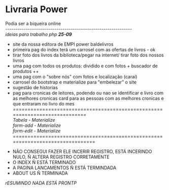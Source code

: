 ﻿#  Livraria Power
Podia ser a biqueira online<br/>
--------------------------------------------------------------<br/>
<i>ideias para trabalho php <b>25-09</b></i>
<br/>
- site da nossa editora de EMPI power baldelivros <br/>
- primeira pag do index terá um carrosel com as ofertas de livros - ok <br/>
- tirar foto dos livros da biblioteca/pegar na internet/ tirar foto dos nossos livros<br/>
- uma pag com todos os produtos: dividido e com fotos + buscador de produtos ++<br/>
- uma pag com o "sobre nós" com fotos e localização (caraí) <br/>
- carrosel do bootstrap e materialize para "embelezar" o site<br/>
- sugestão de historias <br/>
- pag para cronicas de leitores, podendo ou nao se identificar e livro com as melhores cronicas card para as pessoas com as melhores cronicas e que entraram no livro do mes<br/>
============================================================================<br/>
*Tabela - Materialize*<br/>
*form-add - Materialize*<br/>
*form-edit - Materialize*<br/>
===============================================================================<br/>
<UL>
<LI> NÃO CONSEGUI FAZER ELE INCERIR REGISTRO, ESTÁ INCERINDO NULO, Ñ ALTERA REGISTRO CORRETAMENTE</LI>
<LI> O INDEX Ñ ESTÁ TERMINADO</LI>
<LI> A PAGINA LANCAMENTOS Ñ ESTÁ TERMINDADA</LI>
<LI> ABOUT US Ñ TERMINADA</LI>
</UL>
<I>rESUMINDO NADA ESTÁ PRONTP<I>